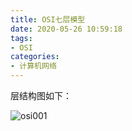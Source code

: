 ```yaml
---
title: OSI七层模型
date: 2020-05-26 10:59:18
tags:
- OSI
categories:
- 计算机网络
---
```

层结构图如下：
<!--more-->
![osi001](http://alivnram-test.oss-cn-beijing.aliyuncs.com/alivnblog/osi001.jpg)
